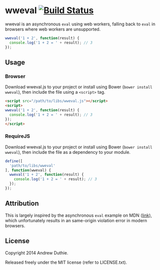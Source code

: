# wweval [![Build Status](https://travis-ci.org/aduth/wweval.png?branch=master)](https://travis-ci.org/aduth/wweval)

wweval is an asynchronous `eval` using web workers, falling back to `eval` in browsers where web workers are unsupported.

```javascript
wweval('1 + 2', function(result) {
  console.log('1 + 2 = ' + result); // 3
});
```

## Usage

### Browser

Download wweval.js to your project or install using Bower (`bower install wweval`), then include the file using a `<script>` tag.

```html
<script src="/path/to/libs/wweval.js"></script>
<script>
wweval('1 + 2', function(result) {
  console.log('1 + 2 = ' + result); // 3
});
</script>
```

### RequireJS

Download wweval.js to your project or install using Bower (`bower install wweval`), then include the file as a dependency to your module.

```javascript
define([
  'path/to/libs/wweval'
], function(wweval) {
  wweval('1 + 2', function(result) {
    console.log('1 + 2 = ' + result); // 3
  });
});
```

## Attribution

This is largely inspired by the asynchronous `eval` example on MDN ([link](https://developer.mozilla.org/en-US/docs/Web/Guide/Performance/Using_web_workers#Example_.231.3A_Create_a_generic_.22asynchronous_eval%28%29.22)), which unfortunately results in an same-origin violation error in modern browsers.

## License

Copyright 2014 Andrew Duthie.

Released freely under the MIT license (refer to LICENSE.txt).
